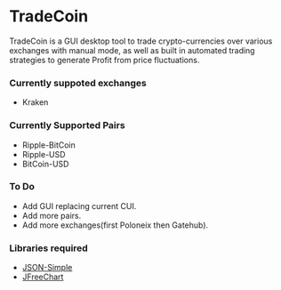 # TradeCoin
TradeCoin is a GUI desktop tool to trade crypto-currencies over various exchanges with manual mode, as well as built in automated trading strategies to generate Profit from price fluctuations. 


### Currently suppoted exchanges
- Kraken


### Currently Supported Pairs
- Ripple-BitCoin
- Ripple-USD
- BitCoin-USD


### To Do
- Add GUI replacing current CUI.
- Add more pairs.
- Add more exchanges(first Poloneix then Gatehub).

### Libraries required
- [JSON-Simple](https://code.google.com/archive/p/json-simple/)
- [JFreeChart](http://www.jfree.org/)
